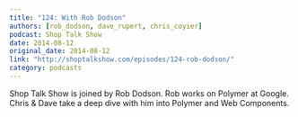 ```yaml
---
title: "124: With Rob Dodson"
authors: [rob_dodson, dave_rupert, chris_coyier]
podcast: Shop Talk Show
date: 2014-08-12
original_date: 2014-08-12
link: "http://shoptalkshow.com/episodes/124-rob-dodson/"
category: podcasts
---
```


Shop Talk Show is joined by Rob Dodson. Rob works on Polymer at Google. Chris & Dave take a deep dive with him into Polymer and Web Components.
